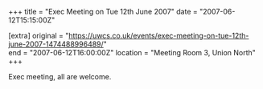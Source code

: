 +++
title = "Exec Meeting on Tue 12th June 2007"
date = "2007-06-12T15:15:00Z"

[extra]
original = "https://uwcs.co.uk/events/exec-meeting-on-tue-12th-june-2007-1474488996489/"    
end = "2007-06-12T16:00:00Z"
location = "Meeting Room 3, Union North"
+++

Exec meeting, all are welcome.

